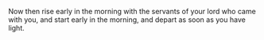 Now then rise early in the morning with the servants of your lord who came with you, and start early in the morning, and depart as soon as you have light.
